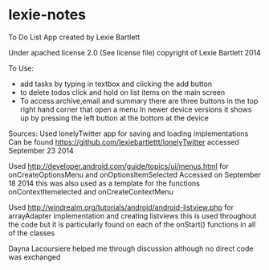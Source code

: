 lexie-notes
===========

To Do List App created by Lexie Bartlett

Under apached license 2.0 (See license file)
copyright of Lexie Bartlett 2014 

To Use:
- add tasks by typing in textbox and clicking the add button 
- to delete todos click and hold on list items on the main screen 
- To access archive,email and summary there are three buttons in the top right hand corner that open a menu
  In newer device versions it shows up by pressing the left button at the bottom at the device 

Sources:
 Used lonelyTwitter app for saving and loading implementations 
 Can be found https://github.com/lexiebartlettt/lonelyTwitter
 accessed September 23 2014
 
 Used http://developer.android.com/guide/topics/ui/menus.html for onCreateOptionsMenu and onOptionsItemSelected
 Accessed on September 18 2014
 this was also used as a template for the functions onContextItemelected and onCreateContextMenu
 
 Used http://windrealm.org/tutorials/android/android-listview.php for arrayAdapter implementation and creating listviews 
 this is used throughout the code but it is particularly found on each of the onStart() functions in all of the classes
 
 Dayna Lacoursiere helped me through discussion although no direct code was exchanged 
 
 
